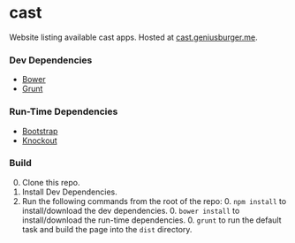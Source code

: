 # cast
Website listing available cast apps.
Hosted at [cast.geniusburger.me](http://cast.geniusburger.me).

### Dev Dependencies
* [Bower](http://bower.io)
* [Grunt](http://gruntjs.com)

### Run-Time Dependencies
* [Bootstrap](http://getbootstrap.com)
* [Knockout](http://knockoutjs.com)

### Build
0. Clone this repo.
0. Install Dev Dependencies.
0. Run the following commands from the root of the repo:
   0. `npm install` to install/download the dev dependencies.
   0. `bower install` to install/download the run-time dependencies.
   0. `grunt` to run the default task and build the page into the `dist` directory.
